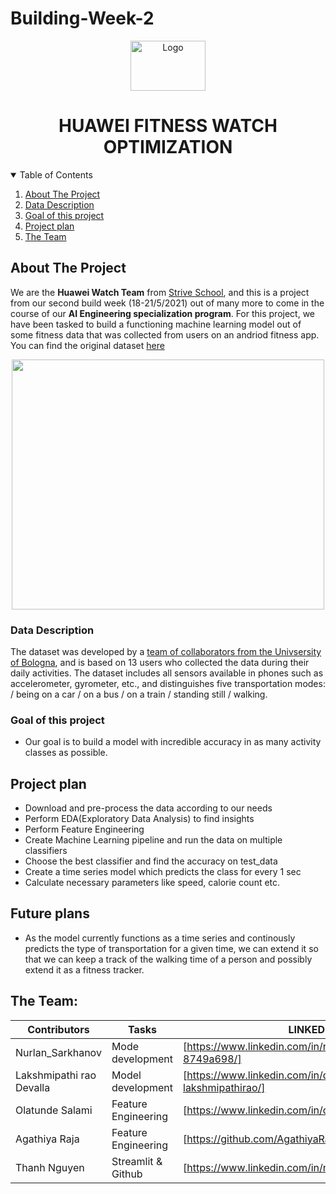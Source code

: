 # Building-Week-2

<!-- PROJECT LOGO -->
<p align="center">
<!--   <a href="https://github.com/othneildrew/Best-README-Template"> -->
    <img src="https://www.saggiamente.com/wp-content/uploads/2019/08/newlogoandroid.png" alt="Logo" width="120" height="80">
  </a>

  <h1 align="center">HUAWEI FITNESS WATCH OPTIMIZATION</h1>


<!-- TABLE OF CONTENTS -->
<details open="open">
  <summary>Table of Contents</summary>
  <ol>
    <li>
      <a href="#about-the-project">About The Project</a>
    </li>
    <li>
      <a href="#data-description">Data Description</a>
    </li>
    <li>
      <a href="#goal-of-this-project">Goal of this project</a>
    </li>
    <li>
      <a href="#project-plan">Project plan</a>
    </li>
    <li>
      <a href="#the-team">The Team</a>
    </li>
  </ol>
</details>



<!-- ABOUT THE PROJECT -->
## About The Project
We are the **Huawei Watch Team** from [Strive School](https://strive.school/), and this is a project from our second build week (18-21/5/2021) out of many more to come in the course of our **AI Engineering specialization program**. For this project, we have been tasked to build a functioning machine learning model out of some fitness data that was collected from users on an andriod fitness app. You can find the original dataset [here](https://tempesta.cs.unibo.it/projects/us-tm2017/download.html)

<p align="center">
<img src="https://user-images.githubusercontent.com/27528504/119107723-cb26c400-ba1f-11eb-8bb6-77ba3ff42570.png" width="500" height="400">
</p>



<!-- GETTING STARTED -->

### Data Description

The dataset was developed by a [team of collaborators from the Univsersity of Bologna](https://tempesta.cs.unibo.it/projects/us-tm2017/tutorial.html#raw_data), and is based on 13 users who collected the data during their daily activities. The dataset includes all sensors available in phones such as accelerometer, gyrometer, etc., and distinguishes five transportation modes: 
/ being on a car
/ on a bus
/ on a train
/ standing still
/ walking.


### Goal of this project
* Our goal is to build a model with incredible accuracy in as many activity classes as possible.  


## Project plan

* Download and pre-process the data according to our needs
* Perform EDA(Exploratory Data Analysis) to find insights
* Perform Feature Engineering
* Create Machine Learning pipeline and run the data on multiple classifiers
* Choose the best classifier and find the accuracy on test_data
* Create a time series model which predicts the class for every 1 sec
* Calculate necessary parameters like speed, calorie count etc.

## Future plans
* As the model currently functions as a time series and continously predicts the type of transportation for a given time, we can extend it so that we can keep a track of the walking time of a person and possibly extend it as a fitness tracker.


<!-- CONTACT -->
## The Team:

| Contributors | Tasks | LINKEDIN|
| ------ | ------ | ------ |
| Nurlan_Sarkhanov | Mode development| [https://www.linkedin.com/in/nurlan-sarkhanov-8749a698/]|
| Lakshmipathi rao Devalla| Model development | [https://www.linkedin.com/in/devalla-lakshmipathirao/] |
| Olatunde Salami  | Feature Engineering | [https://www.linkedin.com/in/olatunde-salami/] |
| Agathiya Raja | Feature Engineering | [https://github.com/AgathiyaRaja]|
| Thanh Nguyen | Streamlit & Github | [https://www.linkedin.com/in/nguyenphuocxuanthanh/ |



